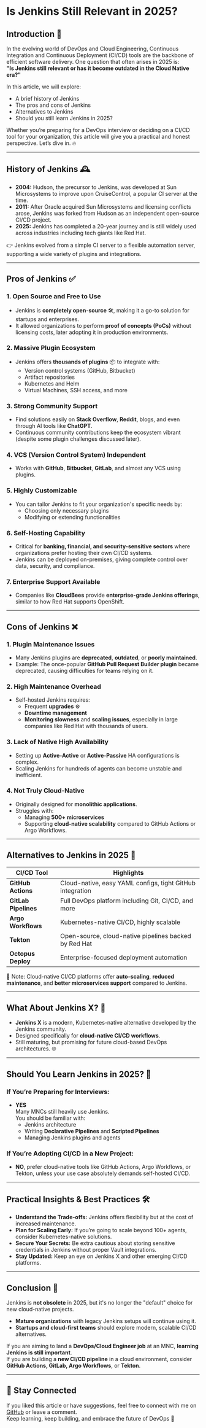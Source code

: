 # Is Jenkins Still Relevant in 2025?

## Introduction 🌟
In the evolving world of DevOps and Cloud Engineering, Continuous Integration and Continuous Deployment (CI/CD) tools are the backbone of efficient software delivery. One question that often arises in 2025 is:  
**"Is Jenkins still relevant or has it become outdated in the Cloud Native era?"**

In this article, we will explore:
- A brief history of Jenkins
- The pros and cons of Jenkins
- Alternatives to Jenkins
- Should you still learn Jenkins in 2025?

Whether you’re preparing for a DevOps interview or deciding on a CI/CD tool for your organization, this article will give you a practical and honest perspective. Let’s dive in. 🔥

---

## History of Jenkins 🕰️

- **2004:** Hudson, the precursor to Jenkins, was developed at Sun Microsystems to improve upon CruiseControl, a popular CI server at the time.
- **2011:** After Oracle acquired Sun Microsystems and licensing conflicts arose, Jenkins was forked from Hudson as an independent open-source CI/CD project.
- **2025:** Jenkins has completed a 20-year journey and is still widely used across industries including tech giants like Red Hat.

👉 Jenkins evolved from a simple CI server to a flexible automation server, supporting a wide variety of plugins and integrations.

---

## Pros of Jenkins ✅

### 1. Open Source and Free to Use
- Jenkins is **completely open-source** 🛠️, making it a go-to solution for startups and enterprises.
- It allowed organizations to perform **proof of concepts (PoCs)** without licensing costs, later adopting it in production environments.

### 2. Massive Plugin Ecosystem
- Jenkins offers **thousands of plugins** 📦 to integrate with:
  - Version control systems (GitHub, Bitbucket)
  - Artifact repositories
  - Kubernetes and Helm
  - Virtual Machines, SSH access, and more

### 3. Strong Community Support
- Find solutions easily on **Stack Overflow**, **Reddit**, blogs, and even through AI tools like **ChatGPT**.
- Continuous community contributions keep the ecosystem vibrant (despite some plugin challenges discussed later).

### 4. VCS (Version Control System) Independent
- Works with **GitHub**, **Bitbucket**, **GitLab**, and almost any VCS using plugins.

### 5. Highly Customizable
- You can tailor Jenkins to fit your organization's specific needs by:
  - Choosing only necessary plugins
  - Modifying or extending functionalities

### 6. Self-Hosting Capability
- Critical for **banking, financial, and security-sensitive sectors** where organizations prefer hosting their own CI/CD systems.
- Jenkins can be deployed on-premises, giving complete control over data, security, and compliance.

### 7. Enterprise Support Available
- Companies like **CloudBees** provide **enterprise-grade Jenkins offerings**, similar to how Red Hat supports OpenShift.

---

## Cons of Jenkins ❌

### 1. Plugin Maintenance Issues
- Many Jenkins plugins are **deprecated**, **outdated**, or **poorly maintained**.
- Example: The once-popular **GitHub Pull Request Builder plugin** became deprecated, causing difficulties for teams relying on it.

### 2. High Maintenance Overhead
- Self-hosted Jenkins requires:
  - Frequent **upgrades** ⚙️
  - **Downtime management**
  - **Monitoring slowness** and **scaling issues**, especially in large companies like Red Hat with thousands of users.

### 3. Lack of Native High Availability
- Setting up **Active-Active** or **Active-Passive** HA configurations is complex.
- Scaling Jenkins for hundreds of agents can become unstable and inefficient.

### 4. Not Truly Cloud-Native
- Originally designed for **monolithic applications**.
- Struggles with:
  - Managing **500+ microservices**
  - Supporting **cloud-native scalability** compared to GitHub Actions or Argo Workflows.

---

## Alternatives to Jenkins in 2025 🚀

| CI/CD Tool           | Highlights                                        |
|----------------------|----------------------------------------------------|
| **GitHub Actions**    | Cloud-native, easy YAML configs, tight GitHub integration |
| **GitLab Pipelines**  | Full DevOps platform including Git, CI/CD, and more |
| **Argo Workflows**    | Kubernetes-native CI/CD, highly scalable          |
| **Tekton**            | Open-source, cloud-native pipelines backed by Red Hat |
| **Octopus Deploy**    | Enterprise-focused deployment automation          |

🔔 Note: Cloud-native CI/CD platforms offer **auto-scaling**, **reduced maintenance**, and **better microservices support** compared to Jenkins.

---

## What About Jenkins X? 🤔

- **Jenkins X** is a modern, Kubernetes-native alternative developed by the Jenkins community.
- Designed specifically for **cloud-native CI/CD workflows**.
- Still maturing, but promising for future cloud-based DevOps architectures. 🌐

---

## Should You Learn Jenkins in 2025? 🎯

### If You’re Preparing for Interviews:
- **YES**  
  Many MNCs still heavily use Jenkins.  
  You should be familiar with:
  - Jenkins architecture
  - Writing **Declarative Pipelines** and **Scripted Pipelines**
  - Managing Jenkins plugins and agents

### If You’re Adopting CI/CD in a New Project:
- **NO**, prefer cloud-native tools like GitHub Actions, Argo Workflows, or Tekton, unless your use case absolutely demands self-hosted CI/CD.

---

## Practical Insights & Best Practices 🛠️

- **Understand the Trade-offs:** Jenkins offers flexibility but at the cost of increased maintenance.
- **Plan for Scaling Early:** If you’re going to scale beyond 100+ agents, consider Kubernetes-native solutions.
- **Secure Your Secrets:** Be extra cautious about storing sensitive credentials in Jenkins without proper Vault integrations.
- **Stay Updated:** Keep an eye on Jenkins X and other emerging CI/CD platforms.

---

## Conclusion 📝

Jenkins is **not obsolete** in 2025, but it's no longer the "default" choice for new cloud-native projects.  
- **Mature organizations** with legacy Jenkins setups will continue using it.  
- **Startups and cloud-first teams** should explore modern, scalable CI/CD alternatives.

If you are aiming to land a **DevOps/Cloud Engineer job** at an MNC, **learning Jenkins is still important**.  
If you are building a **new CI/CD pipeline** in a cloud environment, consider **GitHub Actions, GitLab, Argo Workflows**, or **Tekton**.

---

## 🚀 Stay Connected

If you liked this article or have suggestions, feel free to connect with me on [GitHub](https://github.com/BharathKumarReddy2103) or leave a comment.  
Keep learning, keep building, and embrace the future of DevOps 🌟 
